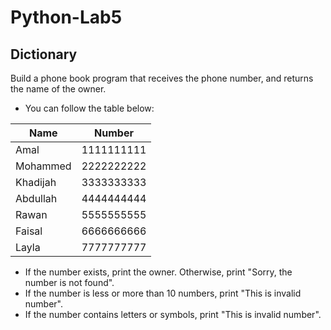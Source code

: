 # Python-Lab5

## Dictionary

Build a phone book program that receives the phone number, and returns the name of the owner. 
- You can follow the table below:

| Name    | Number      |
| -------- | ---------- |
| Amal     | 1111111111 |
| Mohammed | 2222222222 |
| Khadijah | 3333333333 |
| Abdullah  | 4444444444 |
| Rawan    | 5555555555 |
| Faisal   | 6666666666 |
| Layla    | 7777777777 |


- If the number exists, print the owner. Otherwise, print "Sorry, the number is not found".
- If the number is less or more than 10 numbers, print "This is invalid number".
- If the number contains letters or symbols, print "This is invalid number".
